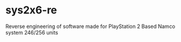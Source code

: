 # sys2x6-re
Reverse engineering of software made for PlayStation 2 Based Namco system 246/256 units
